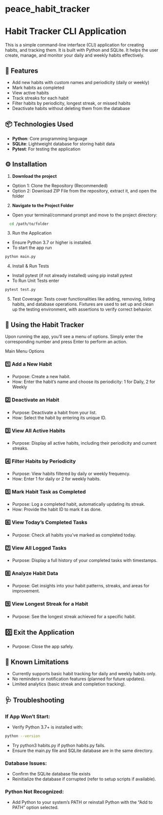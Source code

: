 # peace_habit_tracker

# **Habit Tracker CLI Application**

This is a simple command-line interface (CLI) application for creating habits, and tracking them. It is built with Python and SQLite. It helps the user create, manage, and monitor your daily and weekly habits effectively.

## 🚀 **Features**

- Add new habits with custom names and periodicity (daily or weekly)
- Mark habits as completed
- View active habits
- Track streaks for each habit
- Filter habits by periodicity, longest streak, or missed habits
- Deactivate habits without deleting them from the database

## 📦 **Technologies Used**

- **Python**: Core programming language
- **SQLite**: Lightweight database for storing habit data
- **Pytest**: For testing the application

## ⚙️ Installation

1. **Download the project**

- Option 1: Clone the Repository (Recommended)
- Option 2: Download ZIP File from the repository, extract it, and open the folder

2. **Navigate to the Project Folder**

- Open your terminal/command prompt and move to the project directory:

```bash
  cd /path/to/folder
```

3. Run the Application

- Ensure Python 3.7 or higher is installed.
- To start the app run

```bash
python main.py
```

4. Install & Run Tests

- Install pytest (if not already installed) using pip install pytest
- To Run Unit Tests enter

```bash
pytest test.py
```

5. Test Coverage:
   Tests cover functionalities like adding, removing, listing habits, and database operations. Fixtures are used to set up and clean up the testing environment, with assertions to verify correct behavior.

## 📝 **Using the Habit Tracker**

Upon running the app, you’ll see a menu of options. Simply enter the corresponding number and press Enter to perform an action.

Main Menu Options

### **1️⃣ Add a New Habit**

- Purpose: Create a new habit.
- How: Enter the habit’s name and choose its periodicity: 1 for Daily, 2 for Weekly

### **2️⃣ Deactivate an Habit**

- Purpose: Deactivate a habit from your list.
- How: Select the habit by entering its unique ID.

### 3️⃣ View All Active Habits

- Purpose: Display all active habits, including their periodicity and current streaks.

### 4️⃣ Filter Habits by Periodicity

- Purpose: View habits filtered by daily or weekly frequency.
- How: Enter 1 for daily or 2 for weekly habits.

### 5️⃣ Mark Habit Task as Completed

- Purpose: Log a completed habit, automatically updating its streak.
- How: Provide the habit ID to mark it as done.

### 6️⃣ View Today’s Completed Tasks

- Purpose: Check all habits you’ve marked as completed today.

### 7️⃣ View All Logged Tasks

- Purpose: Display a full history of your completed tasks with timestamps.

### 8️⃣ Analyze Habit Data

- Purpose: Get insights into your habit patterns, streaks, and areas for improvement.

### 9️⃣ View Longest Streak for a Habit

- Purpose: See the longest streak achieved for a specific habit.

## 0️⃣ Exit the Application

- Purpose: Close the app safely.

## 🚧 Known Limitations

- Currently supports basic habit tracking for daily and weekly habits only.
- No reminders or notification features (planned for future updates).
- Limited analytics (basic streak and completion tracking).

## 🩺 Troubleshooting

### If App Won’t Start:

- Verify Python 3.7+ is installed with:

```bash
python --version
```

- Try python3 habits.py if python habits.py fails.
- Ensure the main.py file and SQLite database are in the same directory.

### Database Issues:

- Confirm the SQLite database file exists
- Reinitialize the database if corrupted (refer to setup scripts if available).

### Python Not Recognized:

- Add Python to your system’s PATH or reinstall Python with the “Add to PATH” option selected.
